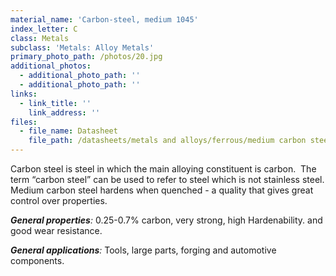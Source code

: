 ```yaml
---
material_name: 'Carbon-steel, medium 1045'
index_letter: C
class: Metals
subclass: 'Metals: Alloy Metals'
primary_photo_path: /photos/20.jpg
additional_photos:
  - additional_photo_path: ''
  - additional_photo_path: ''
links:
  - link_title: ''
    link_address: ''
files:
  - file_name: Datasheet
    file_path: /datasheets/metals and alloys/ferrous/medium carbon steel.pdf
---
```


Carbon steel is steel in which the main alloying constituent is carbon. &nbsp;The term “carbon steel” can be used to refer to steel which is not stainless steel. Medium carbon steel hardens when quenched - a quality that gives great control over properties.

***General properties**:* 0.25-0.7% carbon, very strong, high Hardenability. and good wear resistance.

***General applications**:* Tools, large parts, forging and automotive components.